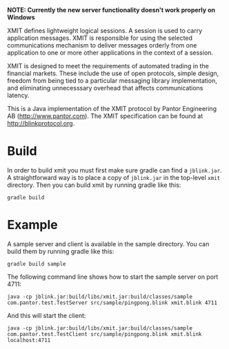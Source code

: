 **NOTE: Currently the new server functionality doesn't work properly on Windows**

XMIT defines lightweight logical sessions. A session is used
to carry application messages. XMIT is responsible for using
the selected communications mechanism to deliver messages
orderly from one application to one or more other applications
in the context of a session.

XMIT is designed to meet the requirements of automated trading
in the financial markets.  These include the use of open
protocols, simple design, freedom from being tied to a
particular messaging library implementation, and eliminating
unnecesssary overhead that affects communications latency.

This is a Java implementation of the XMIT protocol by Pantor
Engineering AB (http://www.pantor.com).
The XMIT specification can be found at http://blinkprotocol.org.

Build
=====

In order to build xmit you must first make sure gradle can find a `jblink.jar`. A straightforward way is to place a copy of `jblink.jar` in the top-level `xmit` directory. Then you can build xmit by running gradle like this:

	gradle build

Example
=======

A sample server and client is available in the sample directory. You can build them by running gradle like this:

	gradle build sample

The following command line shows how to start the sample server on port 4711:

	java -cp jblink.jar:build/libs/xmit.jar:build/classes/sample com.pantor.test.TestServer src/sample/pingpong.blink xmit.blink 4711

And this will start the client:

	java -cp jblink.jar:build/libs/xmit.jar:build/classes/sample com.pantor.test.TestClient src/sample/pingpong.blink xmit.blink localhost:4711


